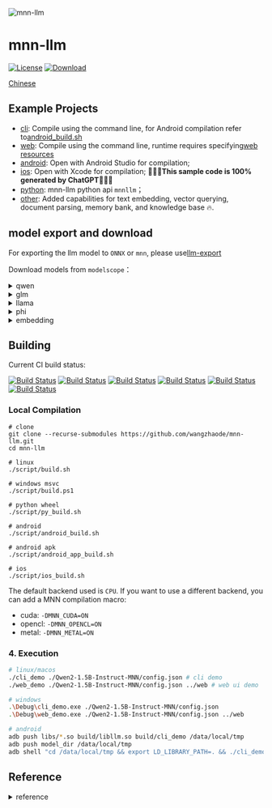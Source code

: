 ![mnn-llm](resource/logo.png)

# mnn-llm
[![License](https://img.shields.io/github/license/wangzhaode/mnn-llm)](LICENSE.txt)
[![Download](https://img.shields.io/github/downloads/wangzhaode/mnn-llm/total)](https://github.com/wangzhaode/mnn-llm/releases)

[Chinese](./README.md)

## Example Projects

- [cli](./demo/cli_demo.cpp): Compile using the command line, for Android compilation refer to[android_build.sh](./script/android_build.sh)
- [web](./demo/web_demo.cpp): Compile using the command line, runtime requires specifying[web resources](./web)
- [android](./android/): Open with Android Studio for compilation;
- [ios](./ios/README.md): Open with Xcode for compilation; 🚀🚀🚀**This sample code is 100% generated by ChatGPT**🚀🚀🚀
- [python](./python/README.md): mnn-llm python api `mnnllm`；
- [other](./demo): Added capabilities for text embedding, vector querying, document parsing, memory bank, and knowledge base 🔥.


## model export and download

For exporting the llm model to `ONNX` or `mnn`, please use[llm-export](https://github.com/wangzhaode/llm-export)

Download models from `modelscope`：

<details>
  <summary>qwen</summary>

- [modelscope-qwen-1.8b-chat]
- [modelscope-qwen-7b-chat]
- [modelscope-qwen-vl-chat]
- [modelscope-qwen1.5-0.5b-chat]
- [modelscope-qwen1.5-1.8b-chat]
- [modelscope-qwen1.5-4b-chat]
- [modelscope-qwen1.5-7b-chat]
- [modelscope-qwen2-0.5b-instruct]
- [modelscope-qwen2-1.5b-instruct]
- [modelscope-qwen2-7b-instruct]
- [modelscope-qwen2-vl-2b-instruct]
- [modelscope-qwen2-vl-7b-instruct]
- [modelscope-qwen2.5-0.5b-instruct]
- [modelscope-qwen2.5-1.5b-instruct]
- [modelscope-qwen2.5-3b-instruct]
- [modelscope-qwen2.5-7b-instruct]
- [modelscope-qwen2.5-coder-1.5b-instruct]
- [modelscope-qwen2.5-coder-7b-instruct]
- [modelscope-qwen2.5-math-1.5b-instruct]
- [modelscope-qwen2.5-math-7b-instruct]

</details>

<details>
  <summary>glm</summary>

- [modelscope-chatglm-6b]
- [modelscope-chatglm2-6b]
- [modelscope-codegeex2-6b]
- [modelscope-chatglm3-6b]
- [modelscope-glm4-9b-chat]

</details>

<details>
  <summary>llama</summary>

- [modelscope-llama2-7b-chat]
- [modelscope-llama3-8b-instruct]
- [modelscope-baichuan2-7b-chat]
- [modelscope-internlm-chat-7b]
- [modelscope-yi-6b-chat]
- [modelscope-deepseek-7b-chat]
- [modelscope-tinyllama-1.1b-chat]

</details>

<details>
  <summary>phi</summary>

- [modelscope-phi-2]

</details>

<details>
  <summary>embedding</summary>

- [modelscope-bge-large-zh]
- [modelscope-gte_sentence-embedding_multilingual-base]

</details>

[modelscope-qwen-1.8b-chat]: https://modelscope.cn/models/zhaode/Qwen-1_8B-Chat-MNN/files
[modelscope-qwen-7b-chat]: https://modelscope.cn/models/zhaode/Qwen-7B-Chat-MNN/files
[modelscope-qwen-vl-chat]: https://modelscope.cn/models/zhaode/Qwen-VL-Chat-MNN/files
[modelscope-qwen1.5-0.5b-chat]: https://modelscope.cn/models/zhaode/Qwen1.5-0.5B-Chat-MNN/files
[modelscope-qwen1.5-1.8b-chat]: https://modelscope.cn/models/zhaode/Qwen1.5-1.8B-Chat-MNN/files
[modelscope-qwen1.5-4b-chat]: https://modelscope.cn/models/zhaode/Qwen1.5-4B-Chat-MNN/files
[modelscope-qwen1.5-7b-chat]: https://modelscope.cn/models/zhaode/Qwen1.5-7B-Chat-MNN/files
[modelscope-qwen2-0.5b-instruct]: https://modelscope.cn/models/zhaode/Qwen2-0.5B-Instruct-MNN/files
[modelscope-qwen2-1.5b-instruct]: https://modelscope.cn/models/zhaode/Qwen2-1.5B-Instruct-MNN/files
[modelscope-qwen2-7b-instruct]: https://modelscope.cn/models/zhaode/Qwen2-7B-Instruct-MNN/files
[modelscope-qwen2-vl-2b-instruct]: https://modelscope.cn/models/zhaode/Qwen2-VL-2B-Instruct-MNN/files
[modelscope-qwen2-vl-7b-instruct]: https://modelscope.cn/models/zhaode/Qwen2-VL-7B-Instruct-MNN/files
[modelscope-qwen2.5-0.5b-instruct]: https://modelscope.cn/models/zhaode/Qwen2.5-0.5B-Instruct-MNN/files
[modelscope-qwen2.5-1.5b-instruct]: https://modelscope.cn/models/zhaode/Qwen2.5-1.5B-Instruct-MNN/files
[modelscope-qwen2.5-3b-instruct]: https://modelscope.cn/models/zhaode/Qwen2.5-3B-Instruct-MNN/files
[modelscope-qwen2.5-7b-instruct]: https://modelscope.cn/models/zhaode/Qwen2.5-7B-Instruct-MNN/files
[modelscope-qwen2.5-coder-1.5b-instruct]: https://modelscope.cn/models/zhaode/Qwen2.5-Coder-1.5B-Instruct-MNN/files
[modelscope-qwen2.5-coder-7b-instruct]: https://modelscope.cn/models/zhaode/Qwen2.5-Coder-7B-Instruct-MNN/files
[modelscope-qwen2.5-math-1.5b-instruct]: https://modelscope.cn/models/zhaode/Qwen2.5-Math-1.5B-Instruct-MNN/files
[modelscope-qwen2.5-math-7b-instruct]: https://modelscope.cn/models/zhaode/Qwen2.5-Math-7B-Instruct-MNN/files

[modelscope-chatglm-6b]: https://modelscope.cn/models/zhaode/chatglm-6b-MNN/files
[modelscope-chatglm2-6b]: https://modelscope.cn/models/zhaode/chatglm2-6b-MNN/files
[modelscope-codegeex2-6b]: https://modelscope.cn/models/zhaode/codegeex2-6b-MNN/files
[modelscope-chatglm3-6b]: https://modelscope.cn/models/zhaode/chatglm3-6b-MNN/files
[modelscope-glm4-9b-chat]: https://modelscope.cn/models/zhaode/glm-4-9b-chat-MNN/files

[modelscope-llama2-7b-chat]: https://modelscope.cn/models/zhaode/Llama-2-7b-chat-MNN/files
[modelscope-llama3-8b-instruct]: https://modelscope.cn/models/zhaode/Llama-3-8B-Instruct-MNN/files
[modelscope-baichuan2-7b-chat]: https://modelscope.cn/models/zhaode/Baichuan2-7B-Chat-MNN/files
[modelscope-internlm-chat-7b]: https://modelscope.cn/models/zhaode/internlm-chat-7b-MNN/files
[modelscope-yi-6b-chat]: https://modelscope.cn/models/zhaode/Yi-6B-Chat-MNN/files
[modelscope-deepseek-7b-chat]: https://modelscope.cn/models/zhaode/deepseek-llm-7b-chat-MNN/files
[modelscope-tinyllama-1.1b-chat]: https://modelscope.cn/models/zhaode/TinyLlama-1.1B-Chat-MNN/files
[modelscope-phi-2]: https://modelscope.cn/models/zhaode/phi-2-MNN/files

[modelscope-bge-large-zh]: https://modelscope.cn/models/zhaode/bge-large-zh-MNN/files
[modelscope-gte_sentence-embedding_multilingual-base]: https://modelscope.cn/models/zhaode/gte_sentence-embedding_multilingual-base-MNN/files

## Building

Current CI build status:

[![Build Status][pass-linux]][ci-linux]
[![Build Status][pass-macos]][ci-macos]
[![Build Status][pass-windows]][ci-windows]
[![Build Status][pass-android]][ci-android]
[![Build Status][pass-ios]][ci-ios]
[![Build Status][pass-python]][ci-python]

[pass-linux]: https://github.com/wangzhaode/mnn-llm/actions/workflows/linux.yml/badge.svg
[pass-macos]: https://github.com/wangzhaode/mnn-llm/actions/workflows/macos.yml/badge.svg
[pass-windows]: https://github.com/wangzhaode/mnn-llm/actions/workflows/windows.yml/badge.svg
[pass-android]: https://github.com/wangzhaode/mnn-llm/actions/workflows/android.yml/badge.svg
[pass-ios]: https://github.com/wangzhaode/mnn-llm/actions/workflows/ios.yml/badge.svg
[pass-python]: https://github.com/wangzhaode/mnn-llm/actions/workflows/python.yml/badge.svg
[ci-linux]: https://github.com/wangzhaode/mnn-llm/actions/workflows/linux.yml
[ci-macos]: https://github.com/wangzhaode/mnn-llm/actions/workflows/macos.yml
[ci-windows]: https://github.com/wangzhaode/mnn-llm/actions/workflows/windows.yml
[ci-android]: https://github.com/wangzhaode/mnn-llm/actions/workflows/android.yml
[ci-ios]: https://github.com/wangzhaode/mnn-llm/actions/workflows/ios.yml
[ci-python]: https://github.com/wangzhaode/mnn-llm/actions/workflows/python.yml

### Local Compilation
```
# clone
git clone --recurse-submodules https://github.com/wangzhaode/mnn-llm.git
cd mnn-llm

# linux
./script/build.sh

# windows msvc
./script/build.ps1

# python wheel
./script/py_build.sh

# android
./script/android_build.sh

# android apk
./script/android_app_build.sh

# ios
./script/ios_build.sh
```

The default backend used is `CPU`. If you want to use a different backend, you can add a MNN compilation macro:
- cuda: `-DMNN_CUDA=ON`
- opencl: `-DMNN_OPENCL=ON`
- metal: `-DMNN_METAL=ON`


### 4. Execution

```bash
# linux/macos
./cli_demo ./Qwen2-1.5B-Instruct-MNN/config.json # cli demo
./web_demo ./Qwen2-1.5B-Instruct-MNN/config.json ../web # web ui demo

# windows
.\Debug\cli_demo.exe ./Qwen2-1.5B-Instruct-MNN/config.json
.\Debug\web_demo.exe ./Qwen2-1.5B-Instruct-MNN/config.json ../web

# android
adb push libs/*.so build/libllm.so build/cli_demo /data/local/tmp
adb push model_dir /data/local/tmp
adb shell "cd /data/local/tmp && export LD_LIBRARY_PATH=. && ./cli_demo ./Qwen2-1.5B-Instruct-MNN/config.json"
```


## Reference
<details>
  <summary>reference</summary>

- [cpp-httplib](https://github.com/yhirose/cpp-httplib)
- [chatgpt-web](https://github.com/xqdoo00o/chatgpt-web)
- [ChatViewDemo](https://github.com/BrettFX/ChatViewDemo)
- [nlohmann/json](https://github.com/nlohmann/json)
- [Qwen-1.8B-Chat](https://modelscope.cn/models/qwen/Qwen-1_8B-Chat/summary)
- [Qwen-7B-Chat](https://modelscope.cn/models/qwen/Qwen-7B-Chat/summary)
- [Qwen-VL-Chat](https://modelscope.cn/models/qwen/Qwen-VL-Chat/summary)
- [Qwen1.5-0.5B-Chat](https://modelscope.cn/models/qwen/Qwen1.5-0.5B-Chat/summary)
- [Qwen1.5-1.8B-Chat](https://modelscope.cn/models/qwen/Qwen1.5-1.8B-Chat/summary)
- [Qwen1.5-4B-Chat](https://modelscope.cn/models/qwen/Qwen1.5-4B-Chat/summary)
- [Qwen1.5-7B-Chat](https://modelscope.cn/models/qwen/Qwen1.5-7B-Chat/summary)
- [Qwen2-0.5B-Instruct](https://modelscope.cn/models/qwen/Qwen2-0.5B-Instruct/summary)
- [Qwen2-1.5B-Instruct](https://modelscope.cn/models/qwen/Qwen2-1.5B-Instruct/summary)
- [Qwen2-7B-Instruct](https://modelscope.cn/models/qwen/Qwen2-7B-Instruct/summary)
- [Qwen2-VL-2B-Instruct](https://modelscope.cn/models/qwen/Qwen2-VL-2B-Instruct/summary)
- [Qwen2-VL-7B-Instruct](https://modelscope.cn/models/qwen/Qwen2-VL-7B-Instruct/summary)
- [Qwen2.5-0.5B-Instruct](https://modelscope.cn/models/qwen/Qwen2.5-0.5B-Instruct/summary)
- [Qwen2.5-1.5B-Instruct](https://modelscope.cn/models/qwen/Qwen2.5-1.5B-Instruct/summary)
- [Qwen2.5-3B-Instruct](https://modelscope.cn/models/qwen/Qwen2.5-3B-Instruct/summary)
- [Qwen2.5-7B-Instruct](https://modelscope.cn/models/qwen/Qwen2.5-7B-Instruct/summary)
- [Qwen2.5-Coder-1.5B-Instruct](https://modelscope.cn/models/qwen/Qwen2.5-Coder-1.5B-Instruct/summary)
- [Qwen2.5-Coder-7B-Instruct](https://modelscope.cn/models/qwen/Qwen2.5-Coder-7B-Instruct/summary)
- [Qwen2.5-Math-1.5B-Instruct](https://modelscope.cn/models/qwen/Qwen2.5-Math-1.5B-Instruct/summary)
- [Qwen2.5-Math-7B-Instruct](https://modelscope.cn/models/qwen/Qwen2.5-Math-7B-Instruct/summary)
- [chatglm-6b](https://modelscope.cn/models/ZhipuAI/chatglm-6b/summary)
- [chatglm2-6b](https://modelscope.cn/models/ZhipuAI/chatglm2-6b/summary)
- [codegeex2-6b](https://modelscope.cn/models/ZhipuAI/codegeex2-6b/summary)
- [chatglm3-6b](https://modelscope.cn/models/ZhipuAI/chatglm3-6b/summary)
- [glm4-9b-chat](https://modelscope.cn/models/ZhipuAI/glm-4-9b-chat/summary)
- [Llama-2-7b-chat-ms](https://modelscope.cn/models/modelscope/Llama-2-7b-chat-ms/summary)
- [Llama-3-8B-Instruct](https://modelscope.cn/models/modelscope/Meta-Llama-3-8B-Instruct/summary)
- [Baichuan2-7B-Chat](https://modelscope.cn/models/baichuan-inc/baichuan-7B/summary)
- [internlm-chat-7b](https://modelscope.cn/models/Shanghai_AI_Laboratory/internlm-chat-7b/summary)
- [Yi-6B-Chat](https://modelscope.cn/models/01ai/Yi-6B-Chat/summary)
- [deepseek-llm-7b-chat](https://modelscope.cn/models/deepseek-ai/deepseek-llm-7b-chat/summary)
- [TinyLlama-1.1B-Chat-v0.6](https://huggingface.co/TinyLlama/TinyLlama-1.1B-Chat-v0.6)
- [phi-2](https://modelscope.cn/models/AI-ModelScope/phi-2/summary)
- [bge-large-zh](https://modelscope.cn/models/AI-ModelScope/bge-large-zh/summary)
- [gte_sentence-embedding_multilingual-base](https://modelscope.cn/models/iic/gte_sentence-embedding_multilingual-base/summary)

</details>
